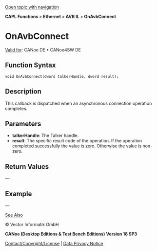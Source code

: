 [Open topic with navigation](../../../../../../CANoeDEFamily.htm#Topics/CAPLFunctions/IP/AVBIL/Functions/CAPLfunctionOnAvbConnect.md)

**CAPL Functions** » **Ethernet** » **AVB IL** » **OnAvbConnect**

# OnAvbConnect

[Valid for](../../../../Shared/FeatureAvailability.md): CANoe DE • CANoe4SW DE

## Function Syntax

```plaintext
void OnAvbConnect(dword talkerHandle, dword result);
```

## Description

This callback is dispatched when an asynchronous connection operation completes.

## Parameters

- **talkerHandle**: The Talker handle.
- **result**: The specific result code of the operation. If the operation completed successfully the value is zero. Otherwise the value is non-zero.

## Return Values

—

## Example

—

[See Also](javascript:void(0);)

© Vector Informatik GmbH

**CANoe (Desktop Editions & Test Bench Editions) Version 18 SP3**

[Contact/Copyright/License](../../../../Shared/ContactCopyrightLicense.md) | [Data Privacy Notice](https://www.vector.com/int/en/company/get-info/privacy-policy/)
